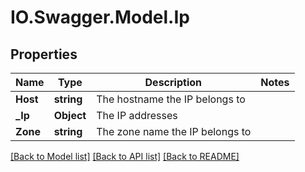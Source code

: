 # IO.Swagger.Model.Ip
## Properties

Name | Type | Description | Notes
------------ | ------------- | ------------- | -------------
**Host** | **string** | The hostname the IP belongs to | 
**_Ip** | **Object** | The IP addresses | 
**Zone** | **string** | The zone name the IP belongs to | 

[[Back to Model list]](../README.md#documentation-for-models) [[Back to API list]](../README.md#documentation-for-api-endpoints) [[Back to README]](../README.md)

